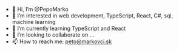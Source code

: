 - 👋 Hi, I’m @PepoMarko
- 👀 I’m interested in web development, TypeScript, React, C#, sql, machine learning
- 🌱 I’m currently learning TypeScript and React
- 💞️ I’m looking to collaborate on ...
- 📫 How to reach me: peto@markovci.sk

<!---
PepoMarko/PepoMarko is a ✨ special ✨ repository because its `README.md` (this file) appears on your GitHub profile.
You can click the Preview link to take a look at your changes.
--->
